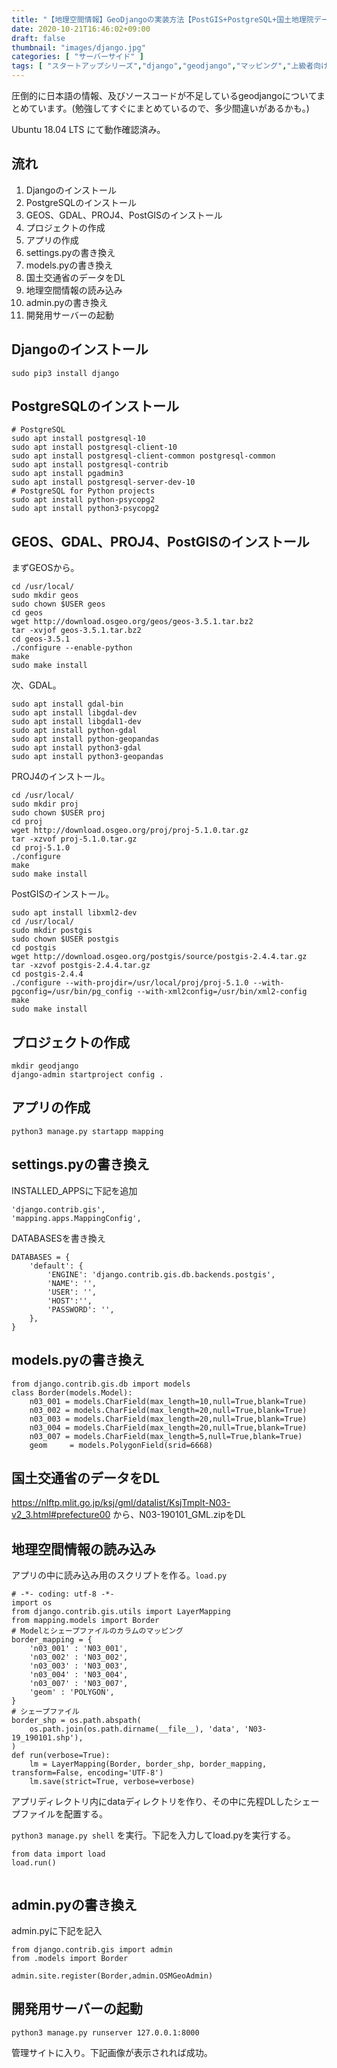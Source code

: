 ```yaml
---
title: "【地理空間情報】GeoDjangoの実装方法【PostGIS+PostgreSQL+国土地理院データ】"
date: 2020-10-21T16:46:02+09:00
draft: false
thumbnail: "images/django.jpg"
categories: [ "サーバーサイド" ]
tags: [ "スタートアップシリーズ","django","geodjango","マッピング","上級者向け" ]
---
```



圧倒的に日本語の情報、及びソースコードが不足しているgeodjangoについてまとめています。(勉強してすぐにまとめているので、多少間違いがあるかも。)

Ubuntu 18.04 LTS にて動作確認済み。


## 流れ

1. Djangoのインストール
1. PostgreSQLのインストール
1. GEOS、GDAL、PROJ4、PostGISのインストール
1. プロジェクトの作成
1. アプリの作成
1. settings.pyの書き換え
1. models.pyの書き換え
1. 国土交通省のデータをDL
1. 地理空間情報の読み込み
1. admin.pyの書き換え
1. 開発用サーバーの起動



## Djangoのインストール

    sudo pip3 install django

## PostgreSQLのインストール

<!--

    # PostgreSQL
    sudo apt -y install postgresql-12
    sudo apt -y install postgresql-client-12
    sudo apt -y install postgresql-client-common postgresql-common 
    sudo apt -y install postgresql-contrib
    sudo apt -y install pgadmin3
    sudo apt -y install postgresql-server-dev-12
    # PostgreSQL for Python projects
    #sudo apt install python-psycopg2
    sudo apt -y install python3-psycopg2

-->


    # PostgreSQL
    sudo apt install postgresql-10
    sudo apt install postgresql-client-10
    sudo apt install postgresql-client-common postgresql-common 
    sudo apt install postgresql-contrib
    sudo apt install pgadmin3
    sudo apt install postgresql-server-dev-10
    # PostgreSQL for Python projects
    sudo apt install python-psycopg2
    sudo apt install python3-psycopg2


## GEOS、GDAL、PROJ4、PostGISのインストール

まずGEOSから。

<!--
下記を3.9,1でインストールし直し
-->
    
    cd /usr/local/ 
    sudo mkdir geos 
    sudo chown $USER geos 
    cd geos
    wget http://download.osgeo.org/geos/geos-3.5.1.tar.bz2
    tar -xvjof geos-3.5.1.tar.bz2
    cd geos-3.5.1
    ./configure --enable-python
    make
    sudo make install

次、GDAL。

    sudo apt install gdal-bin 
    sudo apt install libgdal-dev 
    sudo apt install libgdal1-dev
    sudo apt install python-gdal
    sudo apt install python-geopandas
    sudo apt install python3-gdal
    sudo apt install python3-geopandas

PROJ4のインストール。

    cd /usr/local/
    sudo mkdir proj
    sudo chown $USER proj
    cd proj
    wget http://download.osgeo.org/proj/proj-5.1.0.tar.gz
    tar -xzvof proj-5.1.0.tar.gz
    cd proj-5.1.0
    ./configure
    make
    sudo make install


PostGISのインストール。

<!--
    3.0.0でインストールし直し。
-->

    sudo apt install libxml2-dev
    cd /usr/local/
    sudo mkdir postgis
    sudo chown $USER postgis
    cd postgis
    wget http://download.osgeo.org/postgis/source/postgis-2.4.4.tar.gz
    tar -xzvof postgis-2.4.4.tar.gz
    cd postgis-2.4.4
    ./configure --with-projdir=/usr/local/proj/proj-5.1.0 --with-pgconfig=/usr/bin/pg_config --with-xml2config=/usr/bin/xml2-config
    make
    sudo make install


## プロジェクトの作成

    mkdir geodjango
    django-admin startproject config .


## アプリの作成

    python3 manage.py startapp mapping 

## settings.pyの書き換え

INSTALLED_APPSに下記を追加

    'django.contrib.gis',
    'mapping.apps.MappingConfig',

DATABASESを書き換え

    DATABASES = {
        'default': {
            'ENGINE': 'django.contrib.gis.db.backends.postgis',
            'NAME': '',
            'USER': '',
            'HOST':'',
            'PASSWORD': '',
        },
    }


## models.pyの書き換え

    from django.contrib.gis.db import models
    class Border(models.Model):
        n03_001 = models.CharField(max_length=10,null=True,blank=True)
        n03_002 = models.CharField(max_length=20,null=True,blank=True)
        n03_003 = models.CharField(max_length=20,null=True,blank=True)
        n03_004 = models.CharField(max_length=20,null=True,blank=True)
        n03_007 = models.CharField(max_length=5,null=True,blank=True)
        geom     = models.PolygonField(srid=6668)
    

## 国土交通省のデータをDL

https://nlftp.mlit.go.jp/ksj/gml/datalist/KsjTmplt-N03-v2_3.html#prefecture00 から、N03-190101_GML.zipをDL 

## 地理空間情報の読み込み

アプリの中に読み込み用のスクリプトを作る。`load.py`

    # -*- coding: utf-8 -*-
    import os
    from django.contrib.gis.utils import LayerMapping
    from mapping.models import Border
    # Modelとシェープファイルのカラムのマッピング
    border_mapping = { 
        'n03_001' : 'N03_001',
        'n03_002' : 'N03_002',
        'n03_003' : 'N03_003',
        'n03_004' : 'N03_004',
        'n03_007' : 'N03_007',
        'geom' : 'POLYGON',
    }
    # シェープファイル
    border_shp = os.path.abspath(
        os.path.join(os.path.dirname(__file__), 'data', 'N03-19_190101.shp'),
    )
    def run(verbose=True):
        lm = LayerMapping(Border, border_shp, border_mapping, transform=False, encoding='UTF-8')
        lm.save(strict=True, verbose=verbose)

アプリディレクトリ内にdataディレクトリを作り、その中に先程DLしたシェープファイルを配置する。


`python3 manage.py shell` を実行。下記を入力してload.pyを実行する。


    from data import load
    load.run()

<div class="img-center"><img src="/images/Screenshot from 2020-10-21 15-37-12.png" alt=""></div>
    
## admin.pyの書き換え

admin.pyに下記を記入

    from django.contrib.gis import admin
    from .models import Border
    
    admin.site.register(Border,admin.OSMGeoAdmin)


## 開発用サーバーの起動

    python3 manage.py runserver 127.0.0.1:8000


管理サイトに入り。下記画像が表示されれば成功。

<div class="img-center"><img src="/images/Screenshot from 2020-10-21 15-41-38.png" alt=""></div>


<!--
## ソースコード

以下からDL可能。ただ、管理サイトからしかアクセスできないのでまだまだ改良が必要。それからシェープファイルが重すぎるので上記リンクから別途DL必要。

https://github.com/seiya0723/startup-geodjango
-->
